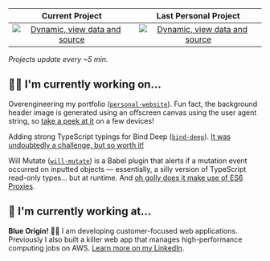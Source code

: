 <table>
<thead>
<tr>
<th scope="col">
Current Project
</th>
<th scope="col">
Last Personal Project
</th>
</tr>
</thead>
<tbody>
<tr>
<td valign="baseline" align="center">
<a href="https://runkit.com/evelynhathaway/5efff0f4a433390013bee3fe/" title="View source code"><img alt="Dynamic, view data and source" src="https://badgen.net/runkit/8ukt68axbb0e?cache=300" /></a>
</td>
<td valign="baseline" align="center">
<a href="https://runkit.com/evelynhathaway/5f0021fbf94b97001ad16899/" title="View source code"><img alt="Dynamic, view data and source" src="https://badgen.net/runkit/h9uzi4pnum0q?cache=300" /></a>
</td>
</tr>
</tbody>
</table>

_Projects update every ~5 min._

## 👩‍💻 I'm currently working on...

Overengineering my portfolio ([`personal-website`](https://github.com/evelynhathaway/personal-website)). Fun fact, the background header image is generated using an offscreen canvas using the user agent string, so [take a peek at it](https://beta.evelyn.dev/) on a few devices!

Adding strong TypeScript typings for Bind Deep ([`bind-deep`](https://github.com/evelynhathaway/bind-deep)). [It was undoubtedly a challenge, but so worth it!](https://twitter.com/eeveedev/status/1270210745788055552)

Will Mutate ([`will-mutate`](https://github.com/ceoss/will-mutate)) is a Babel plugin that alerts if a mutation event occurred on inputted objects — essentially, a silly version of TypeScript read-only types... but at runtime. And [oh golly does it make use of ES6 Proxies](https://github.com/ceoss/will-mutate/blob/master/plugin/proxy.js).

## 💼 I'm currently working at...

**Blue Origin!** 🚀🌌 I am developing customer-focused web applications. Previously I also built a killer web app that manages high-performance computing jobs on AWS. [Learn more on my LinkedIn](https://www.linkedin.com/in/evelynhathaway/).
